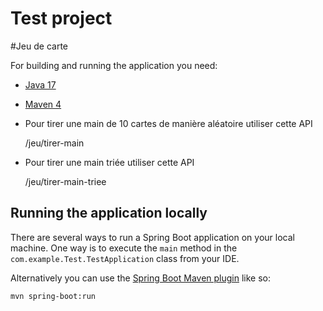 # Test project

#Jeu de carte


For building and running the application you need:

- [Java 17](https://www.oracle.com/java/technologies/downloads/#java17)
- [Maven 4](https://maven.apache.org)

- Pour tirer une main de 10 cartes de manière aléatoire utiliser cette API

  /jeu/tirer-main

- Pour tirer une main triée utiliser cette API

  /jeu/tirer-main-triee
  


## Running the application locally

There are several ways to run a Spring Boot application on your local machine. One way is to execute the `main` method in the `com.example.Test.TestApplication` class from your IDE.

Alternatively you can use the [Spring Boot Maven plugin](https://docs.spring.io/spring-boot/docs/current/reference/html/build-tool-plugins-maven-plugin.html) like so:

```shell
mvn spring-boot:run
```
